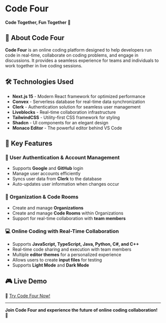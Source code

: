 # Code Four

**Code Together, Fun Together** 🎉

## 🚀 About Code Four

**Code Four** is an online coding platform designed to help developers run code in real-time, collaborate on coding problems, and engage in discussions. It provides a seamless experience for teams and individuals to work together in live coding sessions.

## 🛠️ Technologies Used

- **Next.js 15** - Modern React framework for optimized performance
- **Convex** - Serverless database for real-time data synchronization
- **Clerk** - Authentication solution for seamless user management
- **Liveblocks** - Real-time collaboration infrastructure
- **TailwindCSS** - Utility-first CSS framework for styling
- **Shadcn** - UI components for an elegant design
- **Monaco Editor** - The powerful editor behind VS Code

## 🌟 Key Features

### 🔑 User Authentication & Account Management
- Supports **Google** and **GitHub** login
- Manage user accounts efficiently
- Syncs user data from **Clerk** to the database
- Auto-updates user information when changes occur

### 🏢 Organization & Code Rooms
- Create and manage **Organizations**
- Create and manage **Code Rooms** within Organizations
- Support for real-time collaboration with **team members**

### 💻 Online Coding with Real-Time Collaboration
- Supports **JavaScript, TypeScript, Java, Python, C#, and C++**
- Real-time code sharing and execution with team members
- Multiple **editor themes** for a personalized experience
- Allows users to create **input files** for testing
- Supports **Light Mode** and **Dark Mode**

## 🎮 Live Demo
🔗 [Try Code Four Now!](https://code-four-zeta.vercel.app)

---

**Join Code Four and experience the future of online coding collaboration!** 🚀

